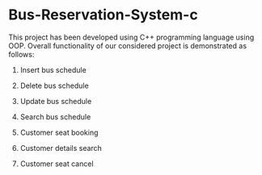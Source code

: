 # Bus-Reservation-System-c

This project has been developed using C++ programming language using OOP. Overall functionality of our considered project is demonstrated as follows:

1. Insert bus schedule

2. Delete bus schedule

3. Update bus schedule

4. Search bus schedule

5. Customer seat booking

6. Customer details search

7. Customer seat cancel
